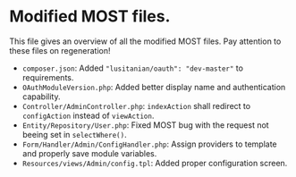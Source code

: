 # Modified MOST files.
This file gives an overview of all the modified MOST files. Pay attention to these files on regeneration!

- `composer.json`: Added `"lusitanian/oauth": "dev-master"` to requirements.
- `OAuthModuleVersion.php`: Added better display name and authentication capability.
- `Controller/AdminController.php`: `indexAction` shall redirect to `configAction` instead of `viewAction`.
- `Entity/Repository/User.php`: Fixed MOST bug with the request not beeing set in `selectWhere()`.
- `Form/Handler/Admin/ConfigHandler.php`: Assign providers to template and properly save module variables.
- `Resources/views/Admin/config.tpl`: Added proper configuration screen.